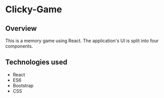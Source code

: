 # Clicky-Game

## Overview

This is a memory game using React. The application's UI is split into four components.



## Technologies used

* React
* ES6
* Bootstrap
* CSS


